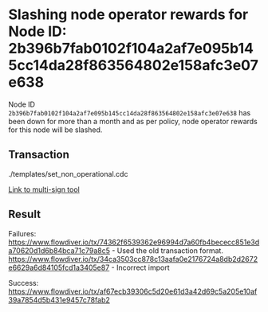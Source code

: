 # Slashing node operator rewards for Node ID: 2b396b7fab0102f104a2af7e095b145cc14da28f863564802e158afc3e07e638

Node ID `2b396b7fab0102f104a2af7e095b145cc14da28f863564802e158afc3e07e638` has been down for more than a month and as per policy, node operator rewards for this node will be slashed.

## Transaction 
./templates/set_non_operational.cdc

[Link to multi-sign tool](https://flow-multisig-git-service-account-onflow.vercel.app/mainnet?type=serviceAccount&name=set_non_operational.cdc&param=%5B%7B%22type%22:%22Array%22,%22value%22:%5B%7B%22type%22:%22String%22,%22value%22:%222b396b7fab0102f104a2af7e095b145cc14da28f863564802e158afc3e07e638%22%7D%5D%7D%5D&acct=e467b9dd11fa00df&limit=9999)

## Result

Failures:
https://www.flowdiver.io/tx/74362f6539362e96994d7a60fb4bececc851e3da70620d1d6b84bca71c79a8c5 - Used the old transaction format.
https://www.flowdiver.io/tx/34ca3503cc878c13aafa0e2176724a8db2d2672e6629a6d84105fcd1a3405e87 - Incorrect import

Success:
https://www.flowdiver.io/tx/af67ecb39306c5d20e61d3a42d69c5a205e10af39a7854d5b431e9457c78fab2
